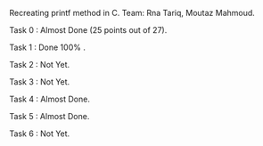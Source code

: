 Recreating printf method in C.
Team: Rna Tariq, Moutaz Mahmoud.

Task 0 : Almost Done (25 points out of 27).

Task 1 : Done 100% .

Task 2 : Not Yet.

Task 3 : Not Yet.

Task 4 : Almost Done.

Task 5 : Almost Done.

Task 6 : Not Yet.
